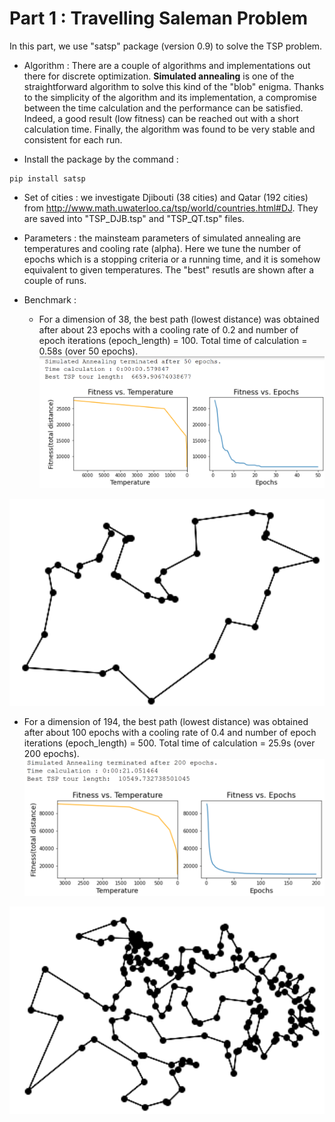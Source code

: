 # Part 1 : Travelling Saleman Problem

In this part, we use "satsp" package (version 0.9) to solve the TSP problem.

- Algorithm : 
There are a couple of algorithms and implementations out there for discrete optimization. **Simulated annealing** is one of the straightforward  algorithm to solve this kind of the "blob" enigma. Thanks to the simplicity of the algorithm and its implementation, a compromise between the time calculation and the performance can be satisfied. Indeed, a good result (low fitness) can be reached out with a short calculation time. Finally, the algorithm was found to be very stable and consistent for each run.  

- Install the package by the command :

```
pip install satsp
```
- Set of cities : we investigate Djibouti (38 cities) and Qatar (192 cities) from http://www.math.uwaterloo.ca/tsp/world/countries.html#DJ. They are saved into "TSP_DJB.tsp" and "TSP_QT.tsp" files. 

- Parameters : the mainsteam parameters of simulated annealing are temperatures and cooling rate (alpha). Here we tune the number of epochs which is a stopping criteria or a running time, and it is somehow equivalent to given temperatures. The "best" resutls are shown after a couple of runs.     

- Benchmark : 
   - For a dimension of 38, the best path (lowest distance) was obtained after about 23 epochs with a cooling rate of 0.2 and number of epoch iterations (epoch_length) = 100. Total time of calculation = 0.58s (over 50 epochs).
![Convergence curves](ImgRes/TSP_Djbouti.png)

![Djibouti path](ImgRes/TSP_Djbouti_path.png)
   
   - For a dimension of 194, the best path (lowest distance) was obtained after about 100 epochs with a cooling rate of 0.4 and number of epoch iterations (epoch_length) = 500. Total time of calculation = 25.9s (over 200 epochs).
![Convergence curves](ImgRes/TSP_Qatar.png)

![Djibouti path](ImgRes/TSP_Qatar_path.png)
